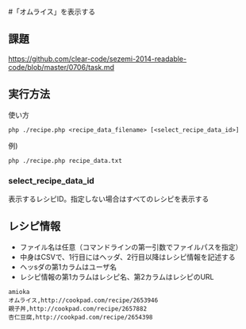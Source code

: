 #「オムライス」を表示する

## 課題

https://github.com/clear-code/sezemi-2014-readable-code/blob/master/0706/task.md


## 実行方法

使い方

```
php ./recipe.php <recipe_data_filename> [<select_recipe_data_id>]
```

例)

```
php ./recipe.php recipe_data.txt
```

### select_recipe_data_id
表示するレシピID。指定しない場合はすべてのレシピを表示する

## レシピ情報

* ファイル名は任意（コマンドラインの第一引数でファイルパスを指定）
* 中身はCSVで、1行目にはヘッダ、2行目以降はレシピ情報を記述する
* ヘッsダの第1カラムはユーザ名
* レシピ情報の第1カラムはレシピ名、第2カラムはレシピのURL

```
amioka
オムライス,http://cookpad.com/recipe/2653946
親子丼,http://cookpad.com/recipe/2657882
杏仁豆腐,http://cookpad.com/recipe/2654398
```

